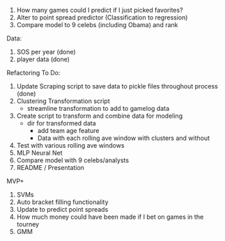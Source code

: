 1. How many games could I predict if I just picked favorites?
2. Alter to point spread predictor (Classification to regression)
3. Compare model to 9 celebs (including Obama) and rank



Data:
1. SOS per year (done)
2. player data (done)

Refactoring To Do:
1. Update Scraping script to save data to pickle files throughout process (done)
2. Clustering Transformation script
    - streamline transformation to add to gamelog data
3. Create script to transform and combine data for modeling
    - dir for transformed data
      - add team age feature
      - Data with each rolling ave window with clusters and without
4. Test with various rolling ave windows
5. MLP Neural Net
6. Compare model with 9 celebs/analysts
7. README / Presentation

MVP+
1. SVMs
2. Auto bracket filling functionality
3. Update to predict point spreads
4. How much money could have been made if I bet on games in the tourney
5. GMM
